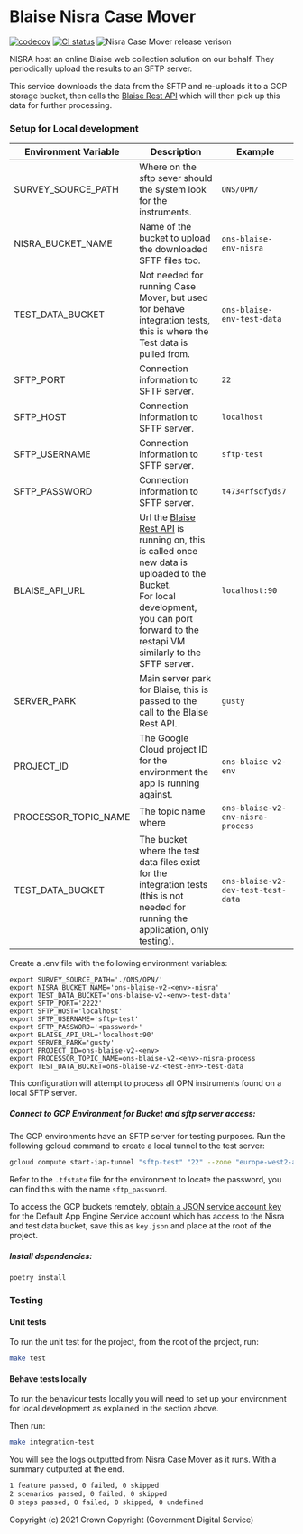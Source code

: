 # Blaise Nisra Case Mover

[![codecov](https://codecov.io/gh/ONSdigital/blaise-nisra-case-mover/branch/main/graph/badge.svg)](https://codecov.io/gh/ONSdigital/blaise-nisra-case-mover)
[![CI status](https://github.com/ONSdigital/blaise-nisra-case-mover/workflows/Test%20coverage%20report/badge.svg)](https://github.com/ONSdigital/blaise-nisra-case-mover/workflows/Test%20coverage%20report/badge.svg)
<img src="https://img.shields.io/github/release/ONSdigital/blaise-nisra-case-mover.svg?style=flat-square" alt="Nisra Case Mover release verison">

NISRA host an online Blaise web collection solution on our behalf. They periodically upload the results to an SFTP server.

This service downloads the data from the SFTP and re-uploads it to a GCP storage bucket, then calls the
[Blaise Rest API](https://github.com/ONSdigital/blaise-api-rest) which will then pick up this data for further processing.


### Setup for Local development

| Environment Variable | Description                                                                                                                                                                                                                                    | Example                            |
|----------------------|------------------------------------------------------------------------------------------------------------------------------------------------------------------------------------------------------------------------------------------------|------------------------------------|
| SURVEY_SOURCE_PATH   | Where on the sftp sever should the system look for the instruments.                                                                                                                                                                            | `ONS/OPN/`                         |
| NISRA_BUCKET_NAME    | Name of the bucket to upload the downloaded SFTP files too.                                                                                                                                                                                    | `ons-blaise-env-nisra`             |
| TEST_DATA_BUCKET     | Not needed for running Case Mover, but used for behave integration tests, this is where the Test data is pulled from.                                                                                                                          | `ons-blaise-env-test-data`         |
| SFTP_PORT            | Connection information to SFTP server.                                                                                                                                                                                                         | `22`                               |
| SFTP_HOST            | Connection information to SFTP server.                                                                                                                                                                                                         | `localhost`                        |
| SFTP_USERNAME        | Connection information to SFTP server.                                                                                                                                                                                                         | `sftp-test`                        |
| SFTP_PASSWORD        | Connection information to SFTP server.                                                                                                                                                                                                         | `t4734rfsdfyds7`                   |
| BLAISE_API_URL       | Url the [Blaise Rest API](https://github.com/ONSdigital/blaise-api-rest) is running on, this is called once new data is uploaded to the Bucket.<br>For local development, you can port forward to the restapi VM similarly to the SFTP server. | `localhost:90`                     |
| SERVER_PARK          | Main server park for Blaise, this is passed to the call to the Blaise Rest API.                                                                                                                                                                | `gusty`                            |
| PROJECT_ID           | The Google Cloud project ID for the environment the app is running against.                                                                                                                                                                    | `ons-blaise-v2-env`                |
| PROCESSOR_TOPIC_NAME | The topic name where                                                                                                                                                                                                                           | `ons-blaise-v2-env-nisra-process`  |
| TEST_DATA_BUCKET     | The bucket where the test data files exist for the integration tests (this is not needed for running the application, only testing).                                                                                                           | `ons-blaise-v2-dev-test-test-data` |

Create a .env file with the following environment variables:

```
export SURVEY_SOURCE_PATH='./ONS/OPN/'
export NISRA_BUCKET_NAME='ons-blaise-v2-<env>-nisra'
export TEST_DATA_BUCKET='ons-blaise-v2-<env>-test-data'
export SFTP_PORT='2222'
export SFTP_HOST='localhost'
export SFTP_USERNAME='sftp-test'
export SFTP_PASSWORD='<password>'
export BLAISE_API_URL='localhost:90'
export SERVER_PARK='gusty'
export PROJECT_ID=ons-blaise-v2-<env>
export PROCESSOR_TOPIC_NAME=ons-blaise-v2-<env>-nisra-process
export TEST_DATA_BUCKET=ons-blaise-v2-<test-env>-test-data
```

This configuration will attempt to process all OPN instruments found on a local SFTP server.

##### Connect to GCP Environment for Bucket and sftp server access:

The GCP environments have an SFTP server for testing purposes. Run the following gcloud command to create a local tunnel
to the test server: 

```bash
gcloud compute start-iap-tunnel "sftp-test" "22" --zone "europe-west2-a" --project "ons-blaise-v2-<env>" --local-host-port=localhost:2222
```

Refer to the `.tfstate` file for the environment to locate the password, you can find this with the name `sftp_password`.

To access the GCP buckets remotely,
[obtain a JSON service account key](https://cloud.google.com/iam/docs/creating-managing-service-account-keys) for the
Default App Engine Service account which has access to the Nisra and test data bucket, save this as `key.json` and place
at the root of the project.

##### Install dependencies:

```
poetry install
```

### Testing

#### Unit tests

To run the unit test for the project, from the root of the project, run:

```bash
make test
```

#### Behave tests locally

To run the behaviour tests locally you will need to set up your environment for local development as explained in the
section above.

Then run:

```bash
make integration-test
```

You will see the logs outputted from Nisra Case Mover as it runs. With a summary outputted at the end.
```bash
1 feature passed, 0 failed, 0 skipped
2 scenarios passed, 0 failed, 0 skipped
8 steps passed, 0 failed, 0 skipped, 0 undefined
```

Copyright (c) 2021 Crown Copyright (Government Digital Service)
